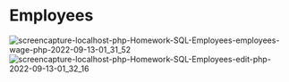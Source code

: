 # Employees
![screencapture-localhost-php-Homework-SQL-Employees-employees-wage-php-2022-09-13-01_31_52](https://user-images.githubusercontent.com/98602810/189770400-71d6e532-2e9f-4f58-8fdb-5ed4ada3fc27.png)
![screencapture-localhost-php-Homework-SQL-Employees-edit-php-2022-09-13-01_32_16](https://user-images.githubusercontent.com/98602810/189770414-8cb8e7be-547c-409c-b5d6-20a64f6a8f4e.png)


